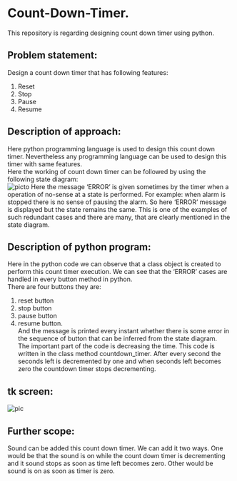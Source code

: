 # Count-Down-Timer.
This repository is regarding designing count down timer using python. <br/>

## Problem statement:
Design a count down timer that has following features:
1) Reset
2) Stop
3) Pause
4) Resume

## Description of approach:
Here python programming language is used to design this count down timer. Nevertheless any programming language can be used to design this timer with same features. <br/>
Here the working of count down timer can be followed by using the following state diagram: <br/>
![picto](https://github.com/112101011/Count-Down-Timer./assets/111628378/d8845daf-ce72-4fd9-92c3-402f53f2aaeb)
Here the message ‘ERROR’ is given sometimes by the timer when a operation of no-sense at a state is performed. For example: when alarm is stopped there is no sense of pausing the alarm. So here ‘ERROR’ message is displayed but the state remains the same. This is one of the examples of such redundant cases and there are many, that are clearly mentioned in the state diagram. 

## Description of python program:
Here in the python code we can observe that a class object is created to perform this count timer execution. We can see that the ‘ERROR’ cases are handled in every button method in python. <br/>
There are four buttons they are: 
1) reset button
2) stop button
3) pause button
4) resume button.<br/>
And the message is printed every instant whether there is some error  in the sequence of button that can  be inferred from the state diagram. <br/>
The important part of the code is decreasing the time. This code is written in the class method countdown_timer. After every second the seconds left is decremented by one and when seconds left becomes zero the countdown timer stops decrementing.


## tk screen:
![pic](https://github.com/112101011/Count-Down-Timer./assets/111628378/9f1be835-1a2f-4541-9025-ce1f6fddce0c)

## Further scope:
Sound can be added this count down timer. We can add it two ways. One would be that the sound is on while the count down timer is decrementing and it sound stops as soon as time left becomes zero. Other would be sound is on as soon as timer is zero. 
